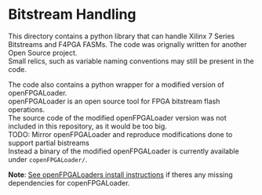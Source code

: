 # Bitstream Handling

This directory contains a python library that can handle Xilinx 7 Series Bitstreams and F4PGA FASMs.
The code was orignally written for another Open Source project.  
Small relics, such as variable naming conventions may still be present in the code.  

The code also contains a python wrapper for a modified version of openFPGALoader.  
openFPGALoader is an open source tool for FPGA bitstream flash operations.  
The source code of the modified openFPGALoader version was not included in this repository, as it would be too big.  
TODO: Mirror openFPGALoader and reproduce modifications done to support partial bistreams  
Instead a binary of the modified openFPGALoader is currently available under ```copenFPGALoader/```.

**Note**: [See openFPGALoaders install instructions](https://trabucayre.github.io/openFPGALoader/guide/install.html) if theres any missing dependencies for copenFPGALoader.
